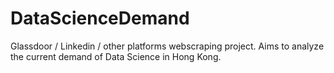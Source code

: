 # DataScienceDemand
Glassdoor / Linkedin / other platforms webscraping project. Aims to analyze the current demand of Data Science in Hong Kong.
